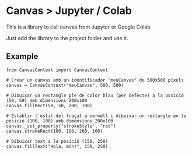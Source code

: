 # Canvas > Jupyter / Colab

This is a library to call canvas from Jupyter or Google Colab

Just add the library to the project folder and use it.

## Example

```
from CanvasContext import CanvasContext

# Crear un canvas amb un identificador "meuCanvas" de 500x500 píxels
canvas = CanvasContext("meuCanvas", 500, 500)

# Dibuixar un rectangle ple de color blau (per defecte) a la posició (50, 50) amb dimensions 200x100
canvas.fillRect(50, 50, 200, 100)

# Establir l'estil del traçat a vermell i dibuixar un rectangle en la posició (100, 100) amb dimensions 200x100
canvas._set_property("strokeStyle", "red")
canvas.strokeRect(100, 100, 200, 100)

# Dibuixar text a la posició (150, 250)
canvas.fillText("Hola, món!", 150, 250)
```